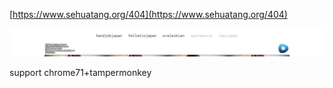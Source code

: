 [https://www.sehuatang.org/404](https://www.sehuatang.org/404)

![](https://raw.githubusercontent.com/tkkcc/sehuatang/master/1.png)

support chrome71+tampermonkey